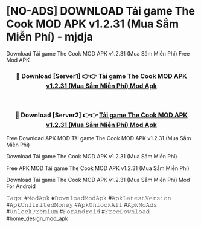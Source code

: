 # [NO-ADS] DOWNLOAD Tải game The Cook MOD APK v1.2.31 (Mua Sắm Miễn Phí) - mjdja
Download Tải game The Cook MOD APK v1.2.31 (Mua Sắm Miễn Phí) Free Mod APK

<div align="center">
<h3>🔴 Download [Server1] 👉👉 <a href="https://apk-comot.site?title=Tải_game_The_Cook_MOD_APK_v1.2.31_(Mua_Sắm_Miễn_Phí)">Tải game The Cook MOD APK v1.2.31 (Mua Sắm Miễn Phí) Mod Apk</a></h3><br>

<h3>🔴 Download [Server2] 👉👉 <a href="https://apk-comot.site?title=Tải_game_The_Cook_MOD_APK_v1.2.31_(Mua_Sắm_Miễn_Phí)">Tải game The Cook MOD APK v1.2.31 (Mua Sắm Miễn Phí) Mod Apk</a></h3>
</div>


Free Download APK MOD Tải game The Cook MOD APK v1.2.31 (Mua Sắm Miễn Phí)

Download Tải game The Cook MOD APK v1.2.31 (Mua Sắm Miễn Phí) 

Free APK MOD Tải game The Cook MOD APK v1.2.31 (Mua Sắm Miễn Phí) 

Download Tải game The Cook MOD APK v1.2.31 (Mua Sắm Miễn Phí) Mod For Android

𝚃𝚊𝚐𝚜: #𝙼𝚘𝚍𝙰𝚙𝚔 #𝙳𝚘𝚠𝚗𝚕𝚘𝚊𝚍𝙼𝚘𝚍𝙰𝚙𝚔 #𝙰𝚙𝚔𝙻𝚊𝚝𝚎𝚜𝚝𝚅𝚎𝚛𝚜𝚒𝚘𝚗 #𝙰𝚙𝚔𝚄𝚗𝚕𝚒𝚖𝚒𝚝𝚎𝚍𝙼𝚘𝚗𝚎𝚢 #𝙰𝚙𝚔𝚄𝚗𝚕𝚘𝚌𝚔𝙰𝚕𝚕 #𝙰𝚙𝚔𝙽𝚘𝙰𝚍𝚜 #𝚄𝚗𝚕𝚘𝚌𝚔𝙿𝚛𝚎𝚖𝚒𝚞𝚖 #𝙵𝚘𝚛𝙰𝚗𝚍𝚛𝚘𝚒𝚍 #𝙵𝚛𝚎𝚎𝙳𝚘𝚠𝚗𝚕𝚘𝚊𝚍 #home_design_mod_apk